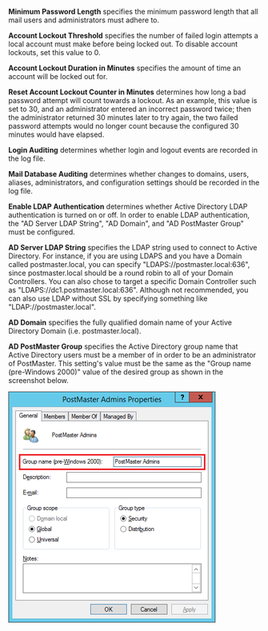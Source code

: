 **Minimum Password Length** specifies the minimum password length that all mail users and administrators must adhere to.

**Account Lockout Threshold** specifies the number of failed login attempts a local account must make before being locked out.
To disable account lockouts, set this value to 0.

**Account Lockout Duration in Minutes** specifies the amount of time an account will be locked out for.

**Reset Account Lockout Counter in Minutes** determines how long a bad password attempt will count towards a lockout.
As an example, this value is set to 30, and an administrator entered an incorrect password twice; then the administrator returned 30 minutes later to try again,
the two failed password attempts would no longer count because the configured 30 minutes would have elapsed.

**Login Auditing** determines whether login and logout events are recorded in the log file.

**Mail Database Auditing** determines whether changes to domains, users, aliases, administrators, and configuration settings should be recorded in the log file.

**Enable LDAP Authentication** determines whether Active Directory LDAP authentication is turned on or off. In order to enable LDAP authentication,
the "AD Server LDAP String", "AD Domain", and "AD PostMaster Group" must be configured.

**AD Server LDAP String** specifies the LDAP string used to connect to Active Directory. For instance, if you are using LDAPS and you have a Domain called postmaster.local,
you can specify "LDAPS://postmaster.local:636", since postmaster.local should be a round robin to all of your Domain Controllers. You can also chose to target a specific Domain Controller
such as "LDAPS://dc1.postmaster.local:636". Although not recommended, you can also use LDAP without SSL by specifying something like "LDAP://postmaster.local".

**AD Domain** specifies the fully qualified domain name of your Active Directory Domain (i.e. postmaster.local).

**AD PostMaster Group** specifies the Active Directory group name that Active Directory users must be a member of in order to be an administrator of PostMaster.
This setting's value must be the same as the "Group name (pre-Windows 2000)" value of the desired group as shown in the screenshot below.

[![PostMaster Active Directory Group](../imgs/AD_Group.png)](../imgs/AD_Group.png)

